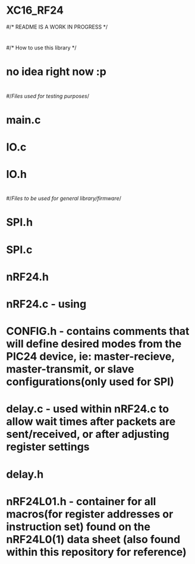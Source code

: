 
# XC16_RF24
#/* README IS A WORK IN PROGRESS */
#
#/* How to use this library */
#
#    no idea right now :p
#
#
#/*Files used for testing purposes*/
#    main.c
#    IO.c
#    IO.h
#
#
#/*Files to be used for general library/firmware*/
#    SPI.h
#    SPI.c
#    nRF24.h
#    nRF24.c   - using 
#    CONFIG.h  -  contains comments that will define desired modes from the PIC24 device, ie: master-recieve, master-transmit, or slave configurations(only used for SPI) 
#    delay.c   -  used within nRF24.c to allow wait times after packets are sent/received, or after adjusting register settings 
#    delay.h   
#    nRF24L01.h - container for all macros(for register addresses or instruction set) found on the nRF24L0(1) data sheet (also found within this repository for reference)
#
